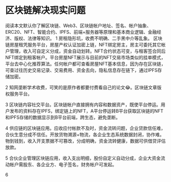 # 区块链解决现实问题
阅读本文默认你了解区块链、Web3、区块链帐户地址、签名、帐户抽象、ERC20、NFT、智能合约、IPFS、前端+服务器等原理和基本商业逻辑、金融经济、版权、法律等知识。
1 房租隐形坑，收费不明确、二手黑中介等乱象。
区块链房屋租凭服务平台，房屋产权认证加密上链，NFT绑定房主，房主可委托其它帐户管理，收入可自定义分成，资金自动划转。NFT合约状态可变，与租客签合同后NFT绑定到租客帐户。平台房屋NFT展示与目前的NFT交易市场类似的挂单模式，平台去中心化推荐算法。任何帐户都可查看房屋NFT基本信息，因为存在区块链，可查过往历史交易记录、交易费用、资金去向，隐私信息存在链下，通过IPFS存储加密。

2 知网垄断学术收费，可笑的是原作者都要付费看自己的论文😂。区块链文章版权服务平台。

3 区块链内容社交平台。区块链帐户直接拥有内容和数据资产，既使平台停运。用户发布的资料存在IPFS，绑定链上的NFT，A平台停运转B平台获取区块链的NFT和IPFS存储的数据显示到B平台前端，跨生态，避免垄断。

4 供应链的区块链应用。应收应付帐款不及时，资金流转问题，企业贷款信任难，合伙生意分成不信任。开放货物溯源+物流，各企业生态系统数据封闭，协作难。
物到钱到，收入开支票据不可篡改，分成明确，资金流转健康，数据可供借贷评估放款。

5 合伙企业管理区块链应用，收入支出明细，股份自定义自动分成，企业大资金流动帐户需股东、各企业方、电子签名，财务帐户可发起。

6 
